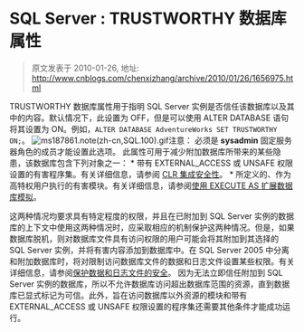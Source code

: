 # SQL Server : TRUSTWORTHY 数据库属性 
> 原文发表于 2010-01-26, 地址: http://www.cnblogs.com/chenxizhang/archive/2010/01/26/1656975.html 


TRUSTWORTHY 数据库属性用于指明 SQL Server 实例是否信任该数据库以及其中的内容。默认情况下，此设置为 OFF，但是可以使用 ALTER DATABASE 语句将其设置为 ON。例如，`ALTER DATABASE AdventureWorks SET TRUSTWORTHY ON;`。 ![ms187861.note(zh-cn,SQL.100).gif](http://i.technet.microsoft.com/ms187861.note(zh-cn,SQL.100).gif)注意： 必须是 **sysadmin** 固定服务器角色的成员才能设置此选项。 此属性可用于减少附加数据库所带来的某些隐患，该数据库包含下列对象之一： * 带有 EXTERNAL\_ACCESS 或 UNSAFE 权限设置的有害程序集。有关详细信息，请参阅 [CLR 集成安全性](http://technet.microsoft.com/zh-cn/library/ms131071.aspx)。 * 所定义的、作为高特权用户执行的有害模块。有关详细信息，请参阅[使用 EXECUTE AS 扩展数据库模拟](http://technet.microsoft.com/zh-cn/library/ms188304.aspx)。

 这两种情况均要求具有特定程度的权限，并且在已附加到 SQL Server 实例的数据库的上下文中使用这两种情况时，应采取相应的机制保护这两种情况。但是，如果数据库脱机，则对数据库文件具有访问权限的用户可能会将其附加到其选择的 SQL Server 实例，并将有害内容添加到数据库中。在 SQL Server 2005 中分离和附加数据库时，将对限制访问数据库文件的数据和日志文件设置某些权限。有关详细信息，请参阅[保护数据和日志文件的安全](http://technet.microsoft.com/zh-cn/library/ms189128.aspx)。 因为无法立即信任附加到 SQL Server 实例的数据库，所以不允许数据库访问超出数据库范围的资源，直到数据库已显式标记为可信。此外，旨在访问数据库以外资源的模块和带有 EXTERNAL\_ACCESS 或 UNSAFE 权限设置的程序集还需要其他条件才能成功运行。 












